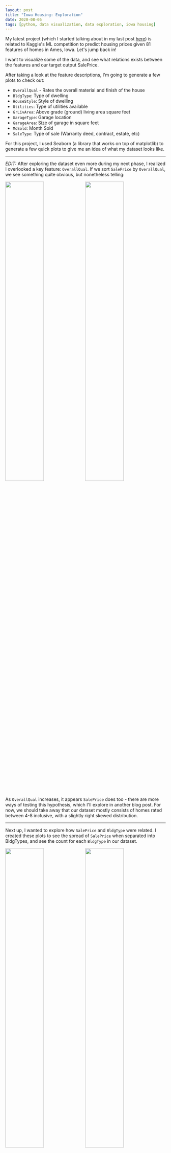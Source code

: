 ```yaml
---
layout: post
title: "Iowa Housing: Exploration"
date: 2020-08-05
tags: [python, data visualization, data exploration, iowa housing]
---
```


<style>
	.img-container {
	text-align: center;
	}
</style>

My latest project (which I started talking about in my last post <a href="/blog/2020/07/25/first-kaggle-competition">here</a>) is related to Kaggle\'s ML competition to predict housing prices given 81 features of homes in Ames, Iowa. Let\'s jump back in!

I want to visualize some of the data, and see what relations exists between the features and our target output SalePrice.

After taking a look at the feature descriptions, I\'m going to generate a few plots to check out:
* `OverallQual` - Rates the overall material and finish of the house
* `BldgType`: Type of dwelling
* `HouseStyle`: Style of dwelling
* `Utilities`: Type of utilities available
* `GrLivArea`: Above grade (ground) living area square feet
* `GarageType`: Garage location
* `GarageArea`: Size of garage in square feet
* `MoSold`: Month Sold
* `SaleType`: Type of sale (Warranty deed, contract, estate, etc)

For this project, I used Seaborn (a library that works on top of matplotlib) to generate a few quick plots to give me an idea of what my dataset looks like.

___

<i>EDIT:</i> After exploring the dataset even more during my next phase, I realized I overlooked a key feature: `OverallQual`. If we sort `SalePrice` by `OverallQual`, we see something quite obvious, but nonetheless telling:

<section id="photos-two">
	<img src="/assets/images/2020-08-05/OverallQualSalePrice.svg" width = "49%">
	<img src="/assets/images/2020-08-05/OverallQualCount.svg" width="49%">
</section>

As `OverallQual` increases, it appears `SalePrice` does too - there are more ways of testing this hypothesis, which I\'ll explore in another blog post. For now, we should take away that our dataset mostly consists of homes rated between 4-8 inclusive, with a slightly right skewed distribution.

___

Next up, I wanted to explore how `SalePrice` and `BldgType` were related. I created these plots to see the spread of `SalePrice` when separated into BldgTypes, and see the count for each `BldgType` in our dataset.

<section id="photos-two">
	<img src="/assets/images/2020-08-05/BldgTypeSalePrice.svg" width="49%">
	<img src="/assets/images/2020-08-05/BldgTypeCount.svg" width="49%">
</section>
(Thank you to <a href="https://stackoverflow.com/questions/49044131/how-to-add-data-labels-to-seaborn-countplot-factorplot/49052124">this</a> poster for helping me out with the labels on the second plot!)

As you can see, there\'s an overwhelming number of Single-family Detatched homes for our algorithm to train on, but not a lot of other types - as well, the spread of `SalePrice` pretty large for all BldgTypes. Hopefully there are other features that will help divy up the Single-family Detatched category!

___

Here are some more graphs I generated from the data - there are interesting things happening with GarageArea, GarageType, and SalePrice:

<center>
	<img src="/assets/images/2020-08-05/GarageAreaGarageTypeLinearReg.svg" width="100%">
</center>

If you squint your eyes and ignore the strong underfitting, it appears that the price of each `GarageType` may scale differently according to `GarageArea`. This could be useful for our algorithm to pick up on, and may also be explained by the relation of the `GarageType` being associated with a different `HouseStyle`.

___

As well, check out what happens when we look at `GrLivArea` (Above ground living area in sq. feet) vs `SalePrice` when sorted by `HouseStyle` - some styles are well represented in our dataset, others not so much, but we do see different sliding price scales for each `HouseStyle` given.

<section id='photos-grid'>
	<img src="/assets/images/2020-08-05/GrLivAreaSubplot0.svg" width='98%'>
	<img src="/assets/images/2020-08-05/GrLivAreaSubplot1.svg" width='98%'>
	<img src="/assets/images/2020-08-05/GrLivAreaSubplot2.svg" width='98%'>
	<img src="/assets/images/2020-08-05/GrLivAreaSubplot3.svg" width='98%'>
	<img src="/assets/images/2020-08-05/GrLivAreaSubplot4.svg" width='98%'>
	<img src="/assets/images/2020-08-05/GrLivAreaSubplot5.svg" width='98%'>
	<img src="/assets/images/2020-08-05/GrLivAreaSubplot6.svg" width='98%'>
	<img src="/assets/images/2020-08-05/GrLivAreaSubplot7.svg" width='98%'>
</section>

In my exploration phase, other helpful bits of information I found:
* `Utilities` - only 1 house was listed with no Sewer or Water hookups, all 1459 other homes have all public utilities (not very helpful for dividing up our dataset into meaningful sub-trees)
* `Street` - only 6 homes are listed with gravel road access to the property, but this appears to greatly decrease the average `SalePrice` by around $50,000 (although this could be due to the extremely small comparative sample size)
<center>
	<section id='single-graph'>
		<img src="/assets/images/2020-08-05/SalePriceStreet.svg" width="90%">
	</section>
</center>
* More home sales happen in the summer months than the winter (typical of the market in the Northern hemisphere, no one wants to move when it\'s 40º below freezing), but it doesn't look like there's a strong relationship between `MoSold` and `SalePrice`.

<section id="photos-two">
	<img src="/assets/images/2020-08-05/HomesSoldPerMonth.svg" width="49%"> <img src="/assets/images/2020-08-05/SalePriceMonth.svg" width="49%">
</section>

We can also see that the type of sale (`TypeSale`) can determine a different price bracket - good for our algorithm to recognize as well!

<center>
	<img src="/assets/images/2020-08-05/SalePriceSaleType.svg" width='100%'>
</center>

{% highlight python %}

SaleType: Type of sale
WD 	Warranty Deed - Conventional
CWD 	Warranty Deed - Cash
VWD 	Warranty Deed - VA Loan
New 	Home just constructed and sold
COD 	Court Officer Deed/Estate
Con 	Contract 15% Down payment
 	regular terms
ConLw 	Contract Low Down payment and
 	low interest
ConLI 	Contract Low Interest
ConLD 	Contract Low Down
Oth 	Other

{% endhighlight %}

Also good to note the top 3 `SaleType` variables:
* Conventional Warranty Deed - 1267
* New - 122
* Court Officer Deed / Estate - 43

This means the number of the remaining variables in `SaleType` is quite small in this dataset, which may also affect how our accurate our algorithm is.

Now that I\'ve had a good look at the dataset, I\'m going to start reading <a href = "https://towardsdatascience.com/random-forest-in-python-24d0893d51c0"> this blog post </a> to give me a better idea of how to debug the Random Forest algorithm, and how I can interpret my results.

If you would like any of the code I used to generate my graphs, I\'ve posted it on my <a href="https://github.com/aimeecodes/aimee.codes/blob/main/assets/code/2020-08-05/explorationGraphsPost.py">github</a> under explorationGraphsPost.py.

Thanks for reading! I\'ll leave you with a few pictures of my cats. This time, unrelated to RF or any ML algorithm - unless one comes out soon that deals with bread and/or toast.

<section id="photos-two">
	<img src="/assets/images/2020-08-05/bubby1.jpg" width= '45%'>
	<img src="/assets/images/2020-08-05/miss1.jpg" width= '45%'>
</section>

Until next time!
